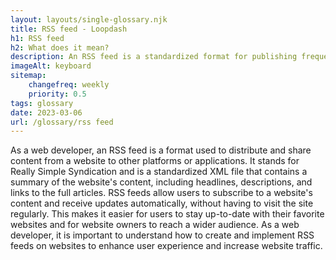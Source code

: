 ```yaml
--- 
layout: layouts/single-glossary.njk
title: RSS feed - Loopdash
h1: RSS feed
h2: What does it mean?
description: An RSS feed is a standardized format for publishing frequently updated content, such as blog posts, that can be easily read and subscribed to by users through a WordPress website.
imageAlt: keyboard
sitemap:
	changefreq: weekly
	priority: 0.5
tags: glossary
date: 2023-03-06
url: /glossary/rss feed
---
```


As a web developer, an RSS feed is a format used to distribute and share content from a website to other platforms or applications. It stands for Really Simple Syndication and is a standardized XML file that contains a summary of the website's content, including headlines, descriptions, and links to the full articles. RSS feeds allow users to subscribe to a website's content and receive updates automatically, without having to visit the site regularly. This makes it easier for users to stay up-to-date with their favorite websites and for website owners to reach a wider audience. As a web developer, it is important to understand how to create and implement RSS feeds on websites to enhance user experience and increase website traffic.
